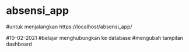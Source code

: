 # absensi_app

#untuk menjalangkan https://localhost/absensi_app/

#10-02-2021
#belajar menghubungkan ke database
#mengubah tampilan dashboard
